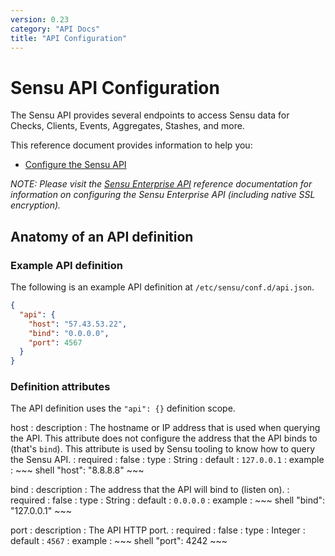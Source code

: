 ```yaml
---
version: 0.23
category: "API Docs"
title: "API Configuration"
---
```


# Sensu API Configuration

The Sensu API provides several endpoints to access Sensu data for Checks,
Clients, Events, Aggregates, Stashes, and more.

This reference document provides information to help you:

- [Configure the Sensu API](#anatomy-of-an-api-definition)

_NOTE: Please visit the [Sensu Enterprise API](enterprise-api) reference
documentation for information on configuring the Sensu Enterprise API (including
native SSL encryption)._

## Anatomy of an API definition

### Example API definition

The following is an example API definition at `/etc/sensu/conf.d/api.json`.

~~~ json
{
  "api": {
    "host": "57.43.53.22",
    "bind": "0.0.0.0",
    "port": 4567
  }
}
~~~

### Definition attributes

The API definition uses the `"api": {}` definition scope.

host
: description
  : The hostname or IP address that is used when querying the API. This attribute does not configure the address that the API binds to (that's `bind`). This attribute is used by Sensu tooling to know how to query the Sensu API.
: required
  : false
: type
  : String
: default
  : `127.0.0.1`
: example
  : ~~~ shell
    "host": "8.8.8.8"
    ~~~

bind
: description
  : The address that the API will bind to (listen on).
: required
  : false
: type
  : String
: default
  : `0.0.0.0`
: example
  : ~~~ shell
    "bind": "127.0.0.1"
    ~~~

port
: description
  : The API HTTP port.
: required
  : false
: type
  : Integer
: default
  : `4567`
: example
  : ~~~ shell
    "port": 4242
    ~~~
